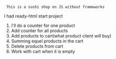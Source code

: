      This is a sushi shop on JS without frameworks

I had ready-html start project

1. I'll do a counter for one product
2. Add counter for all products
3. Add products to cart(what product client will buy)
4. Summing equel products in the cart
5. Delete products from cart
6. Work with cart when it is empty
